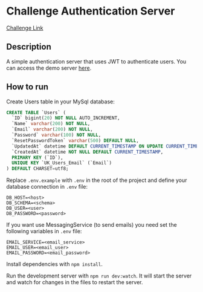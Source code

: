# Challenge Authentication Server
[Challenge Link](https://github.com/Ballerini-Server/node-authentication-challenge)

## Description
A simple authentication server that uses JWT to authenticate users. You can access the demo server [here](https://iwf-challenge-auth-serve.herokuapp.com).

## How to run

Create Users table in your MySql database:
```sql
CREATE TABLE `Users` (
  `ID` bigint(20) NOT NULL AUTO_INCREMENT,
  `Name` varchar(200) NOT NULL,
  `Email` varchar(200) NOT NULL,
  `Password` varchar(100) NOT NULL,
  `ResetPasswordToken` varchar(500) DEFAULT NULL,
  `UpdatedAt` datetime DEFAULT CURRENT_TIMESTAMP ON UPDATE CURRENT_TIMESTAMP,
  `CreatedAt` datetime NOT NULL DEFAULT CURRENT_TIMESTAMP,
  PRIMARY KEY (`ID`),
  UNIQUE KEY `UK_Users_Email` (`Email`)
) DEFAULT CHARSET=utf8;
```
Replace ```.env.example``` with ```.env``` in the root of the project and define your database connection in ```.env``` file:
```env
DB_HOST=<host>
DB_SCHEMA=<schema>
DB_USER=<user>
DB_PASSWORD=<password>
```

If you want use MessagingService (to send emails) you need set the following variables in ```.env``` file:
```env
EMAIL_SERVICE=<email_service>
EMAIL_USER=<email_user>
EMAIL_PASSWORD=<email_password>
```

Install dependencies with ```npm install```.

Run the development server with ```npm run dev:watch```. It will start the server and watch for changes in the files to restart the server.